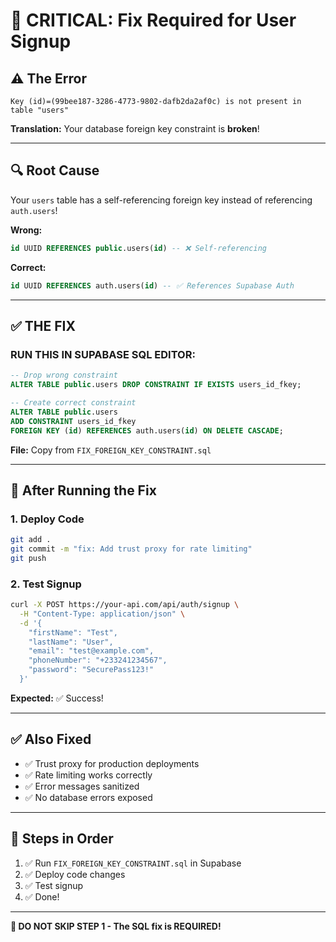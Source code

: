 # 🚨 CRITICAL: Fix Required for User Signup

## ⚠️ **The Error**

```
Key (id)=(99bee187-3286-4773-9802-dafb2da2af0c) is not present in table "users"
```

**Translation:** Your database foreign key constraint is **broken**!

---

## 🔍 **Root Cause**

Your `users` table has a self-referencing foreign key instead of referencing `auth.users`!

**Wrong:**
```sql
id UUID REFERENCES public.users(id) -- ❌ Self-referencing
```

**Correct:**
```sql
id UUID REFERENCES auth.users(id) -- ✅ References Supabase Auth
```

---

## ✅ **THE FIX**

### **RUN THIS IN SUPABASE SQL EDITOR:**

```sql
-- Drop wrong constraint
ALTER TABLE public.users DROP CONSTRAINT IF EXISTS users_id_fkey;

-- Create correct constraint
ALTER TABLE public.users 
ADD CONSTRAINT users_id_fkey 
FOREIGN KEY (id) REFERENCES auth.users(id) ON DELETE CASCADE;
```

**File:** Copy from `FIX_FOREIGN_KEY_CONSTRAINT.sql`

---

## 🚀 **After Running the Fix**

### **1. Deploy Code**
```bash
git add .
git commit -m "fix: Add trust proxy for rate limiting"
git push
```

### **2. Test Signup**
```bash
curl -X POST https://your-api.com/api/auth/signup \
  -H "Content-Type: application/json" \
  -d '{
    "firstName": "Test",
    "lastName": "User", 
    "email": "test@example.com",
    "phoneNumber": "+233241234567",
    "password": "SecurePass123!"
  }'
```

**Expected:** ✅ Success!

---

## ✅ **Also Fixed**

- ✅ Trust proxy for production deployments
- ✅ Rate limiting works correctly
- ✅ Error messages sanitized
- ✅ No database errors exposed

---

## 🎯 **Steps in Order**

1. ✅ Run `FIX_FOREIGN_KEY_CONSTRAINT.sql` in Supabase
2. ✅ Deploy code changes
3. ✅ Test signup
4. ✅ Done!

---

**🚨 DO NOT SKIP STEP 1 - The SQL fix is REQUIRED!**

